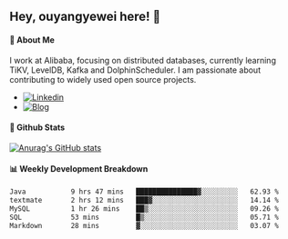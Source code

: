 ## Hey, ouyangyewei here! :wave:

#### :rocket: About Me
I work at Alibaba, focusing on distributed databases, currently learning TiKV, LevelDB, Kafka and DolphinScheduler. I am passionate about contributing to widely used open source projects.

- [![Linkedin](https://img.shields.io/badge/LinkedIn-ouyangyewei-blue)](https://www.linkedin.com/in/ouyangyewei/)
- [![Blog](https://img.shields.io/badge/Blog-yeweiouyang-orange)](https://blog.csdn.net/yeweiouyang)

#### :star2: Github Stats
[![Anurag's GitHub stats](https://github-readme-stats.vercel.app/api?username=ouyangyewei&show_icons=true&cache_seconds=3600&theme=tokyonight)](https://github.com/anuraghazra/github-readme-stats)

#### :bar_chart: Weekly Development Breakdown
<!--START_SECTION:waka-->

```txt
Java           9 hrs 47 mins   ███████████████▓░░░░░░░░░   62.93 %
textmate       2 hrs 12 mins   ███▓░░░░░░░░░░░░░░░░░░░░░   14.14 %
MySQL          1 hr 26 mins    ██▒░░░░░░░░░░░░░░░░░░░░░░   09.26 %
SQL            53 mins         █▒░░░░░░░░░░░░░░░░░░░░░░░   05.71 %
Markdown       28 mins         ▓░░░░░░░░░░░░░░░░░░░░░░░░   03.07 %
```

<!--END_SECTION:waka-->
